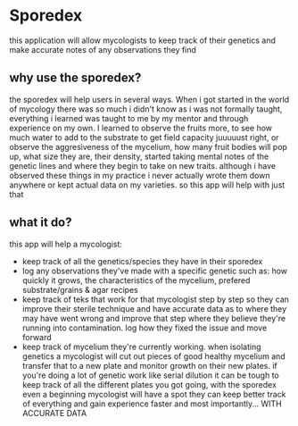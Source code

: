 # Sporedex
this application will allow mycologists to keep track of their genetics and make accurate notes of any observations they find

## why use the sporedex?
the sporedex will help users in several ways. When i got started in the world of mycology there was so much i didn't know as i was not formally taught, everything i learned was taught to me by my mentor and through experience on my own. I learned to observe the fruits more, to see how much water to add to the substrate to get field capacity juuuuust right, or observe the aggresiveness of the mycelium, how many fruit bodies will pop up, what size they are, their density, started taking mental notes of the genetic lines and where they begin to take on new traits. although i have observed these things in my practice i never actually wrote them down anywhere or kept actual data on my varieties. so this app will help with just that

## what it do?
this app will help a mycologist:
* keep track of all the genetics/species they have in their sporedex
* log any observations they've made with a specific genetic such as: how quickly it grows, the characteristics of the mycelium, prefered substrate/grains & agar recipes
* keep track of teks that work for that mycologist step by step so they can improve their sterile technique and have accurate data as to where they may have went wrong and improve that step where they believe they're running into contamination. log how they fixed the issue and move forward
* keep track of mycelium they're currently working. when isolating genetics a mycologist will cut out pieces of good healthy mycelium and transfer that to a new plate and monitor growth on their new plates. if you're doing a lot of genetic work like serial dilution it can be tough to keep track of all the different plates you got going, with the sporedex even a beginning mycologist will have a spot they can keep better track of everything and gain experience faster and most importantly... WITH ACCURATE DATA
